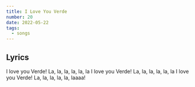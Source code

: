 ```yaml
---
title: I Love You Verde
number: 20
date: 2022-05-22
tags:
  - songs
---
```


## Lyrics

I love you Verde!
La, la, la, la, la, la
I love you Verde!
La, la, la, la, la, la
I love you Verde!
La, la, la, la, la, laaaa!
